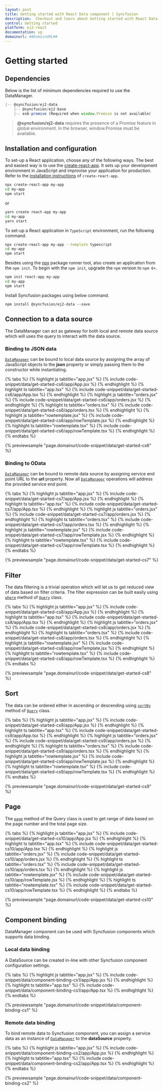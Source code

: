 ```yaml
---
layout: post
title: Getting started with React Data component | Syncfusion
description:  Checkout and learn about Getting started with React Data component of Syncfusion Essential JS 2 and more details.
control: Getting started 
platform: ej2-react
documentation: ug
domainurl: ##DomainURL##
---
```


# Getting started

## Dependencies

Below is the list of minimum dependencies required to use the DataManager.

```javascript
|-- @syncfusion/ej2-data
    |-- @syncfusion/ej2-base
    |-- es6-promise (Required when window.Promise is not available)
```

> **@syncfusion/ej2-data** requires the presence of a Promise feature in global environment. In the browser, window.Promise must be available.

## Installation and configuration

To set-up a React application, choose any of the following ways. The best and easiest way is to use the [create-react-app](https://github.com/facebook/create-react-app). It sets up your development environment in JavaScript and improvise your application for production. Refer to the [installation instructions](https://github.com/facebook/create-react-app#creating-an-app) of `create-react-app`.

```bash
npx create-react-app my-app
cd my-app
npm start
```

or

```bash
yarn create react-app my-app
cd my-app
yarn start
```

To set-up a React application in `TypeScript` environment, run the following command.

```bash
npx create-react-app my-app --template typescript
cd my-app
npm start
```

Besides using the [npx](https://medium.com/@maybekatz/introducing-npx-an-npm-package-runner-55f7d4bd282b) package runner tool, also create an application from the `npm init`. To begin with the `npm init`, upgrade the `npm` version to `npm 6+`.

```bash
npm init react-app my-app
cd my-app
npm start
```

Install Syncfusion packages using below command.

```
npm install @syncfusion/ej2-data --save
```

## Connection to a data source

The DataManager can act as gateway for both local and remote data source which will uses the query to interact with the data source.

### Binding to JSON data

[`DataManager`](https://ej2.syncfusion.com/documentation/api/data/dataManager/) can be bound to local data source by assigning the array of JavaScript objects to the **json** property or simply passing them to the constructor while instantiating.

{% tabs %}
{% highlight js tabtitle="app.jsx" %}
{% include code-snippet/data/get-started-cs6/app/App.jsx %}
{% endhighlight %}
{% highlight ts tabtitle="app.tsx" %}
{% include code-snippet/data/get-started-cs6/app/App.tsx %}
{% endhighlight %}
{% highlight js tabtitle="orders.jsx" %}
{% include code-snippet/data/get-started-cs6/app/orders.jsx %}
{% endhighlight %}
{% highlight ts tabtitle="orders.tsx" %}
{% include code-snippet/data/get-started-cs6/app/orders.tsx %}
{% endhighlight %}
{% highlight js tabtitle="rowtemplate.jsx" %}
{% include code-snippet/data/get-started-cs6/app/rowTemplate.jsx %}
{% endhighlight %}
{% highlight ts tabtitle="rowtemplate.tsx" %}
{% include code-snippet/data/get-started-cs6/app/rowTemplate.tsx %}
{% endhighlight %}
{% endtabs %}

 {% previewsample "page.domainurl/code-snippet/data/get-started-cs6" %}

### Binding to OData

[`DataManager`](https://ej2.syncfusion.com/documentation/api/data/dataManager/)  can be bound to remote data source by assigning service end point URL to the **url** property. Now all [`DataManager`](https://ej2.syncfusion.com/documentation/api/data/dataManager/)  operations will address the provided service end point.

{% tabs %}
{% highlight js tabtitle="app.jsx" %}
{% include code-snippet/data/get-started-cs7/app/App.jsx %}
{% endhighlight %}
{% highlight ts tabtitle="app.tsx" %}
{% include code-snippet/data/get-started-cs7/app/App.tsx %}
{% endhighlight %}
{% highlight js tabtitle="orders.jsx" %}
{% include code-snippet/data/get-started-cs7/app/orders.jsx %}
{% endhighlight %}
{% highlight ts tabtitle="orders.tsx" %}
{% include code-snippet/data/get-started-cs7/app/orders.tsx %}
{% endhighlight %}
{% highlight js tabtitle="rowtemplate.jsx" %}
{% include code-snippet/data/get-started-cs7/app/rowTemplate.jsx %}
{% endhighlight %}
{% highlight ts tabtitle="rowtemplate.tsx" %}
{% include code-snippet/data/get-started-cs7/app/rowTemplate.tsx %}
{% endhighlight %}
{% endtabs %}

 {% previewsample "page.domainurl/code-snippet/data/get-started-cs7" %}

## Filter

The data filtering is a trivial operation which will let us to get reduced view of data based on filter criteria. The filter expression can be built easily using [`where`](https://ej2.syncfusion.com/documentation/api/data/query/#where) method of [`Query`](https://ej2.syncfusion.com/documentation/api/data/query/) class.

{% tabs %}
{% highlight js tabtitle="app.jsx" %}
{% include code-snippet/data/get-started-cs8/app/App.jsx %}
{% endhighlight %}
{% highlight ts tabtitle="app.tsx" %}
{% include code-snippet/data/get-started-cs8/app/App.tsx %}
{% endhighlight %}
{% highlight js tabtitle="orders.jsx" %}
{% include code-snippet/data/get-started-cs8/app/orders.jsx %}
{% endhighlight %}
{% highlight ts tabtitle="orders.tsx" %}
{% include code-snippet/data/get-started-cs8/app/orders.tsx %}
{% endhighlight %}
{% highlight js tabtitle="rowtemplate.jsx" %}
{% include code-snippet/data/get-started-cs8/app/rowTemplate.jsx %}
{% endhighlight %}
{% highlight ts tabtitle="rowtemplate.tsx" %}
{% include code-snippet/data/get-started-cs8/app/rowTemplate.tsx %}
{% endhighlight %}
{% endtabs %}

 {% previewsample "page.domainurl/code-snippet/data/get-started-cs8" %}

## Sort

The data can be ordered either in ascending or descending using [`sortBy`](https://ej2.syncfusion.com/documentation/api/data/query/#sortby) method of [`Query`](https://ej2.syncfusion.com/documentation/api/data/query/) class.

{% tabs %}
{% highlight js tabtitle="app.jsx" %}
{% include code-snippet/data/get-started-cs9/app/App.jsx %}
{% endhighlight %}
{% highlight ts tabtitle="app.tsx" %}
{% include code-snippet/data/get-started-cs9/app/App.tsx %}
{% endhighlight %}
{% highlight js tabtitle="orders.jsx" %}
{% include code-snippet/data/get-started-cs9/app/orders.jsx %}
{% endhighlight %}
{% highlight ts tabtitle="orders.tsx" %}
{% include code-snippet/data/get-started-cs9/app/orders.tsx %}
{% endhighlight %}
{% highlight js tabtitle="rowtemplate.jsx" %}
{% include code-snippet/data/get-started-cs9/app/rowTemplate.jsx %}
{% endhighlight %}
{% highlight ts tabtitle="rowtemplate.tsx" %}
{% include code-snippet/data/get-started-cs9/app/rowTemplate.tsx %}
{% endhighlight %}
{% endtabs %}

 {% previewsample "page.domainurl/code-snippet/data/get-started-cs9" %}

## Page

The [`page`](https://ej2.syncfusion.com/documentation/api/data/query/#page) method of the Query class is used to get range of data based on the page number and the total page size.

{% tabs %}
{% highlight js tabtitle="app.jsx" %}
{% include code-snippet/data/get-started-cs10/app/App.jsx %}
{% endhighlight %}
{% highlight ts tabtitle="app.tsx" %}
{% include code-snippet/data/get-started-cs10/app/App.tsx %}
{% endhighlight %}
{% highlight js tabtitle="orders.jsx" %}
{% include code-snippet/data/get-started-cs10/app/orders.jsx %}
{% endhighlight %}
{% highlight ts tabtitle="orders.tsx" %}
{% include code-snippet/data/get-started-cs10/app/orders.tsx %}
{% endhighlight %}
{% highlight js tabtitle="rowtemplate.jsx" %}
{% include code-snippet/data/get-started-cs10/app/rowTemplate.jsx %}
{% endhighlight %}
{% highlight ts tabtitle="rowtemplate.tsx" %}
{% include code-snippet/data/get-started-cs10/app/rowTemplate.tsx %}
{% endhighlight %}
{% endtabs %}

 {% previewsample "page.domainurl/code-snippet/data/get-started-cs10" %}

## Component binding

DataManager component can be used with Syncfusion components which supports data binding.

### Local data binding

A DataSource can be created in-line with other Syncfusion component configuration settings.

{% tabs %}
{% highlight js tabtitle="app.jsx" %}
{% include code-snippet/data/component-binding-cs1/app/App.jsx %}
{% endhighlight %}
{% highlight ts tabtitle="app.tsx" %}
{% include code-snippet/data/component-binding-cs1/app/App.tsx %}
{% endhighlight %}
{% endtabs %}

 {% previewsample "page.domainurl/code-snippet/data/component-binding-cs1" %}

### Remote data binding

To bind remote data to Syncfusion component, you can assign a service data as an instance of [`DataManager`](https://ej2.syncfusion.com/documentation/api/data/dataManager/) to the **dataSource** property.

{% tabs %}
{% highlight js tabtitle="app.jsx" %}
{% include code-snippet/data/component-binding-cs2/app/App.jsx %}
{% endhighlight %}
{% highlight ts tabtitle="app.tsx" %}
{% include code-snippet/data/component-binding-cs2/app/App.tsx %}
{% endhighlight %}
{% endtabs %}

 {% previewsample "page.domainurl/code-snippet/data/component-binding-cs2" %}
